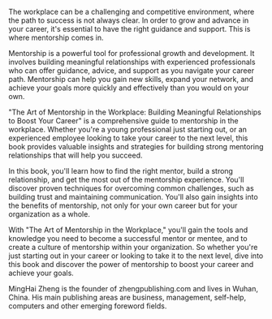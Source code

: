 

The workplace can be a challenging and competitive environment, where the path to success is not always clear. In order to grow and advance in your career, it's essential to have the right guidance and support. This is where mentorship comes in.

Mentorship is a powerful tool for professional growth and development. It involves building meaningful relationships with experienced professionals who can offer guidance, advice, and support as you navigate your career path. Mentorship can help you gain new skills, expand your network, and achieve your goals more quickly and effectively than you would on your own.

"The Art of Mentorship in the Workplace: Building Meaningful Relationships to Boost Your Career" is a comprehensive guide to mentorship in the workplace. Whether you're a young professional just starting out, or an experienced employee looking to take your career to the next level, this book provides valuable insights and strategies for building strong mentoring relationships that will help you succeed.

In this book, you'll learn how to find the right mentor, build a strong relationship, and get the most out of the mentorship experience. You'll discover proven techniques for overcoming common challenges, such as building trust and maintaining communication. You'll also gain insights into the benefits of mentorship, not only for your own career but for your organization as a whole.

With "The Art of Mentorship in the Workplace," you'll gain the tools and knowledge you need to become a successful mentor or mentee, and to create a culture of mentorship within your organization. So whether you're just starting out in your career or looking to take it to the next level, dive into this book and discover the power of mentorship to boost your career and achieve your goals.

MingHai Zheng is the founder of zhengpublishing.com and lives in Wuhan, China. His main publishing areas are business, management, self-help, computers and other emerging foreword fields.
